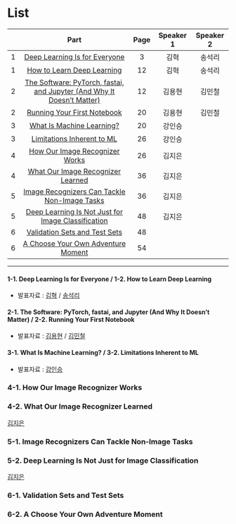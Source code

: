 # List
| | Part | Page | Speaker 1 | Speaker 2 |
|:-:|:-----:|:----:|:---------:|:---------:|
|1|[Deep Learning Is for Everyone](#1-1)|3|김혁|송석리|
|1|[How to Learn Deep Learning](#1-2)|12|김혁|송석리|
|2|[The Software: PyTorch, fastai, and Jupyter (And Why It Doesn’t Matter)](#2-1)|12|김용현|김민철|
|2|[Running Your First Notebook](#2-2)|20|김용현|김민철|
|3|[What Is Machine Learning?](#3-1)|20|강인승| |
|3|[Limitations Inherent to ML](#3-2)|26|강인승| |
|4|[How Our Image Recognizer Works](#4-1)|26|김지은| |
|4|[What Our Image Recognizer Learned](#4-2)|36|김지은| |
|5|[Image Recognizers Can Tackle Non-Image Tasks](#5-1)|36|김지은| |
|5|[Deep Learning Is Not Just for Image Classification](#5-2)|48|김지은| |
|6|[Validation Sets and Test Sets](#6-1)|48| | |
|6|[A Choose Your Own Adventure Moment](#6-2)|54| | |



---

<div id="1-1"></div>
<div id="1-2"></div>

#### 1-1. Deep Learning Is for Everyone / 1-2. How to Learn Deep Learning
* 발표자료 : [김혁](https://github.com/fast-ai-kr/fast-ai-study/blob/master/Week1/Tuesday/1st_week_Tue_Chapter_1_intro_%EA%B9%80%ED%98%81.pdf) / [송석리](https://github.com/fast-ai-kr/fast-ai-study/blob/master/Week1/Tuesday/1st_week_Tue_Chapter_1_intro_%EC%86%A1%EC%84%9D%EB%A6%AC.pdf)

<div id="2-1"></div>
<div id="2-2"></div>

#### 2-1. The Software: PyTorch, fastai, and Jupyter (And Why It Doesn’t Matter) / 2-2. Running Your First Notebook
* 발표자료 : [김용현]() / [김민철](https://github.com/fast-ai-kr/fast-ai-study/blob/master/Week1/Tuesday/1st_week_Tue_Chapter_1_part2_%EA%B9%80%EB%AF%BC%EC%B2%A0.pdf)

<div id="3-1"></div>
<div id="3-2"></div>

#### 3-1. What Is Machine Learning? / 3-2. Limitations Inherent to ML
* 발표자료 : [강인승](https://github.com/fast-ai-kr/fast-ai-study/blob/master/Week1/Tuesday/1st_week_Tue_Chapter1_part3_%EA%B0%95%EC%9D%B8%EC%8A%B9.pdf)
    






### 4-1. How Our Image Recognizer Works
### 4-2. What Our Image Recognizer Learned
[김지은]()
    






### 5-1. Image Recognizers Can Tackle Non-Image Tasks
### 5-2. Deep Learning Is Not Just for Image Classification
[김지은]()
    






### 6-1. Validation Sets and Test Sets
### 6-2. A Choose Your Own Adventure Moment
[ ]()
    
